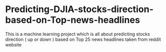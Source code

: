 # Predicting-DJIA-stocks-direction-based-on-Top-news-headlines
This is a machine learning project which  is all about predicting stocks direction ( up or down ) based on Top 25 news headlines taken from reddit website 
